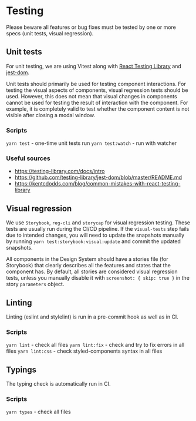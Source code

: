 # Testing

Please beware all features or bug fixes must be tested by one or more specs (unit tests, visual regression).

## Unit tests

For unit testing, we are using Vitest along with [React Testing Library](https://testing-library.com/docs/intro)
and [jest-dom](https://github.com/testing-library/jest-dom/blob/master/README.md).

Unit tests should primarily be used for testing component interactions. For testing the visual aspects of components, visual regression tests should be used. However, this does not mean that visual changes in components cannot be used for testing the result of interaction with the component. For example, it is completely valid to test whether the component content is not visible after closing a modal window.

### Scripts

`yarn test` - one-time unit tests run
`yarn test:watch` - run with watcher

### Useful sources

- https://testing-library.com/docs/intro
- https://github.com/testing-library/jest-dom/blob/master/README.md
- https://kentcdodds.com/blog/common-mistakes-with-react-testing-library

## Visual regression

We use `Storybook`, `reg-cli` and `storycap` for visual regression testing. These tests are usually run during the CI/CD pipeline. If the `visual-tests` step fails due to intended changes, you will need to update the snapshots manually by running `yarn test:storybook:visual:update` and commit the updated snapshots.

All components in the Design System should have a stories file (for Storybook) that clearly describes all the features and states that the component has. By default, all stories are considered visual regression tests, unless you manually disable it with `screenshot: { skip: true }` in the story `parameters` object.

## Linting

Linting (eslint and stylelint) is run in a pre-commit hook as well as in CI.

### Scripts

`yarn lint` - check all files
`yarn lint:fix` - check and try to fix errors in all files
`yarn lint:css` - check styled-components syntax in all files

## Typings

The typing check is automatically run in CI.

### Scripts

`yarn types` - check all files

